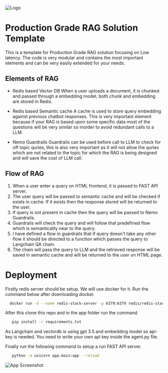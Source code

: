 
![Logo](https://github.com/Harras3/Production-Grade-RAG/blob/main/img/logo.png?raw=true)

# Production Grade RAG Solution Template

This is a template for Production Grade RAG solution focusing on Low latency. The code is very modular and contains the most important elements and can be very easily extended for your needs.






## Elements of RAG

- Redis based Vector DB
When a user uploads a document, it is chunked and passed through a embedding model, both chunk and embedding are stored in Redis.

- Redis based Semantic cache
A cache is used to store query embedding against previous chatbot responses. This is very important element because if your RAG is based upon some specific data most of the questions will be very similar so inorder to avoid redundant calls to a LLM.
- Nemo Guardrails
Guardrails can be used before call to LLM to check for off topic quries, this is also very important as it will not allow the quries which are not related to the topic for which the RAG is being designed and will save the cost of LLM call.

## Flow of RAG

1) When a user enter a query on HTML frontend, it is passed to FAST API server.
2) The user query will be passed to semantic cache and will be checked if exists in cache. If it exists then the response stored will be returned to the user.
3) If query is not present in cache then the query will be passed to Nemo Guardrails.
4) Guardrails will check the query and will follow that predefined flow which is semanticallly near to the query.
5) I have defined a flow in guardrails that if query doesn't take any other flow it should be directed to a function which passes the query to Langchain QA chain.
6) The chain will pass the query to LLM and the retrieved response will be saved in semantic cache and will be returned to the user on HTML page.







# Deployment

Firstly redis server should be setup. We will use docker for it.
Run the command below after downloading docker.
```bash
  docker run -d --name redis-stack-server -p 6379:6379 redis/redis-stack-server:latest
```
After this clone this repo and in the app folder
run the command
```bash
   pip install -r requirements.txt
```
As Langchain and vectordb is using gpt 3.5 and embedding model so api-key is needed. You need to write your own api key inside the agent.py file.

Finally run the following command to setup a run FAST API server.

```bash
   python -m uvicorn app.main:app --reload
```
![App Screenshot](https://github.com/Harras3/Production-Grade-RAG/blob/main/img/flow.jpg?raw=true)


